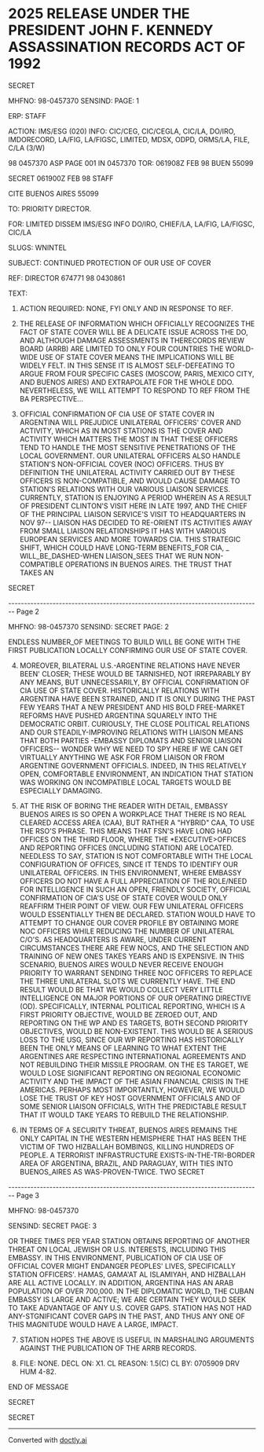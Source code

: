# 2025 RELEASE UNDER THE PRESIDENT JOHN F. KENNEDY ASSASSINATION RECORDS ACT OF 1992

SECRET

MHFNO: 98-0457370
SENSIND:
PAGE: 1

ERP:
STAFF

ACTION: IMS/ESG (020) INFO: CIC/CEG, CIC/CEGLA, CIC/LA, DO/IRO, IMDORECORD,
LA/FIG, LA/FIGSC, LIMITED, MDSX, ODPD, ORMS/LA, FILE, C/LA (3/W)

98 0457370 ASP PAGE 001 IN 0457370
TOR: 061908Z FEB 98 BUEN 55099

SECRET 061900Z FEB 98 STAFF

CITE BUENOS AIRES 55099

TO: PRIORITY DIRECTOR.

FOR: LIMITED DISSEM IMS/ESG INFO DO/IRO, CHIEF/LA, LA/FIG, LA/FIGSC,
CIC/LA

SLUGS: WNINTEL

SUBJECT: CONTINUED PROTECTION OF OUR USE OF COVER

REF: DIRECTOR 674771 98 0430861

TEXT:

1. ACTION REQUIRED: NONE, FYI ONLY AND IN RESPONSE TO REF.

2. THE RELEASE OF INFORMATION WHICH OFFICIALLY RECOGNIZES THE
   FACT OF STATE COVER WILL BE A DELICATE ISSUE ACROSS THE DO, AND
   ALTHOUGH DAMAGE ASSESSMENTS IN THE<JFK ASSASSINATION>RECORDS REVIEW
   BOARD (ARRB) ARE LIMITED TO ONLY FOUR COUNTRIES THE WORLD-WIDE USE
   OF STATE COVER MEANS THE IMPLICATIONS WILL BE WIDELY FELT. IN THIS
   SENSE IT IS ALMOST SELF-DEFEATING TO ARGUE FROM FOUR SPECIFIC CASES
   (MOSCOW, PARIS, MEXICO CITY, AND BUENOS AIRES) AND EXTRAPOLATE FOR
   THE WHOLE DDO. NEVERTHELESS, WE WILL ATTEMPT TO RESPOND TO REF FROM
   THE BA PERSPECTIVE...

3. OFFICIAL CONFIRMATION OF CIA USE OF STATE COVER IN ARGENTINA
   WILL PREJUDICE UNILATERAL OFFICERS' COVER AND ACTIVITY, WHICH AS IN
   MOST STATIONS IS THE COVER AND ACTIVITY WHICH MATTERS THE MOST IN
   THAT THESE OFFICERS TEND TO HANDLE THE MOST SENSITIVE PENETRATIONS OF
   THE LOCAL GOVERNMENT. OUR UNILATERAL OFFICERS ALSO HANDLE STATION'S
   NON-OFFICIAL COVER (NOC) OFFICERS. THUS BY DEFINITION THE UNILATERAL
   ACTIVITY CARRIED OUT BY THESE OFFICERS IS NON-COMPATIBLE, AND WOULD
   CAUSE DAMAGE TO STATION'S RELATIONS WITH OUR VARIOUS LIAISON
   SERVICES. CURRENTLY, STATION IS ENJOYING A PERIOD WHEREIN AS A
   RESULT OF PRESIDENT CLINTON'S VISIT HERE IN LATE 1997, AND THE CHIEF
   OF THE PRINCIPAL LIAISON SERVICE'S VISIT TO HEADQUARTERS IN NOV 97--
   LIAISON HAS DECIDED TO RE-ORIENT ITS ACTIVITIES AWAY FROM SMALL
   LIAISON RELATIONSHIPS IT HAS WITH VARIOUS EUROPEAN SERVICES AND MORE
   TOWARDS CIA. THIS STRATEGIC SHIFT, WHICH COULD HAVE LONG-TERM
   BENEFITS_FOR CIA, _ WILL_BE_DASHED-WHEN LIAISON_SEES THAT WE RUN
   NON-COMPATIBLE OPERATIONS IN BUENOS AIRES. THE TRUST THAT TAKES AN

SECRET


-------------------------------------------------------------------------------- Page 2

MHFNO: 98-0457370
SENSIND: SECRET
PAGE: 2

ENDLESS NUMBER_OF MEETINGS TO BUILD WILL BE GONE WITH THE FIRST PUBLICATION LOCALLY CONFIRMING OUR USE OF STATE COVER.

4. MOREOVER, BILATERAL U.S.-ARGENTINE RELATIONS HAVE NEVER BEEN' CLOSER; THESE WOULD BE TARNISHED, NOT IRREPARABLY BY ANY MEANS, BUT UNNECESSARILY, BY OFFICIAL CONFIRMATION OF CIA USE OF STATE COVER. HISTORICALLY RELATIONS WITH ARGENTINA HAVE BEEN STRAINED, AND IT IS ONLY DURING THE PAST FEW YEARS THAT A NEW PRESIDENT AND HIS BOLD FREE-MARKET REFORMS HAVE PUSHED ARGENTINA SQUARELY INTO THE DEMOCRATIC ORBIT. CURIOUSLY, THE CLOSE POLITICAL RELATIONS AND OUR STEADILY-IMPROVING RELATIONS WITH LIAISON MEANS THAT BOTH PARTIES -EMBASSY DIPLOMATS AND SENIOR LIAISON OFFICERS-- WONDER WHY WE NEED TO SPY HERE IF WE CAN GET VIRTUALLY ANYTHING WE ASK FOR FROM LIAISON OR FROM ARGENTINE GOVERNMENT OFFICIALS. INDEED, IN THIS RELATIVELY OPEN, COMFORTABLE ENVIRONMENT, AN INDICATION THAT STATION WAS WORKING ON INCOMPATIBLE LOCAL TARGETS WOULD BE ESPECIALLY DAMAGING.

5. AT THE RISK OF BORING THE READER WITH DETAIL, EMBASSY BUENOS AIRES IS SO OPEN A WORKPLACE THAT THERE IS NO REAL CLEARED ACCESS AREA (CAA), BUT RATHER A "HYBRID" CAA, TO USE THE RSO'S PHRASE. THIS MEANS THAT FSN'S HAVE LONG HAD OFFICES ON THE THIRD FLOOR, WHERE THE *EXECUTIVE>OFFICES AND REPORTING OFFICES (INCLUDING STATION) ARE LOCATED. NEEDLESS TO SAY, STATION IS NOT COMFORTABLE WITH THE LOCAL CONFIGURATION OF OFFICES, SINCE IT TENDS TO IDENTIFY OUR UNILATERAL OFFICERS. IN THIS ENVIRONMENT, WHERE EMBASSY OFFICERS DO NOT HAVE A FULL APPRECIATION OF THE ROLE/NEED FOR INTELLIGENCE IN SUCH AN OPEN, FRIENDLY SOCIETY, OFFICIAL CONFIRMATION OF CIA'S USE OF STATE COVER WOULD ONLY REAFFIRM THEIR POINT OF VIEW. OUR FEW UNILATERAL OFFICERS WOULD ESSENTIALLY THEN BE DECLARED. STATION WOULD HAVE TO ATTEMPT TO CHANGE OUR COVER PROFILE BY OBTAINING MORE NOC OFFICERS WHILE REDUCING THE NUMBER OF UNILATERAL C/O'S. AS HEADQUARTERS IS AWARE, UNDER CURRENT CIRCUMSTANCES THERE ARE FEW NOCS, AND THE SELECTION AND TRAINING OF NEW ONES TAKES YEARS AND IS EXPENSIVE. IN THIS SCENARIO, BUENOS AIRES WOULD NEVER RECEIVE ENOUGH PRIORITY TO WARRANT SENDING THREE NOC OFFICERS TO REPLACE THE THREE UNILATERAL SLOTS WE CURRENTLY HAVE. THE END RESULT WOULD BE THAT WE WOULD COLLECT VERY LITTLE INTELLIGENCE ON MAJOR PORTIONS OF OUR OPERATING DIRECTIVE (OD). SPECIFICALLY, INTERNAL POLITICAL REPORTING, WHICH IS A FIRST PRIORITY OBJECTIVE, WOULD BE ZEROED OUT, AND REPORTING ON THE WP AND ES TARGETS, BOTH SECOND PRIORITY OBJECTIVES, WOULD BE NON-EXISTENT. THIS WOULD BE A SERIOUS LOSS TO THE USG, SINCE OUR WP REPORTING HAS HISTORICALLY BEEN THE ONLY MEANS OF LEARNING TO WHAT EXTENT THE ARGENTINES ARE RESPECTING INTERNATIONAL AGREEMENTS AND NOT REBUILDING THEIR MISSILE PROGRAM. ON THE ES TARGET, WE WOULD LOSE SIGNIFICANT REPORTING ON REGIONAL ECONOMIC ACTIVITY AND THE IMPACT OF THE ASIAN FINANCIAL CRISIS IN THE AMERICAS. PERHAPS MOST IMPORTANTLY, HOWEVER, WE WOULD LOSE THE TRUST OF KEY HOST GOVERNMENT OFFICIALS AND OF SOME SENIOR LIAISON OFFICIALS, WITH THE PREDICTABLE RESULT THAT IT WOULD TAKE YEARS TO REBUILD THE RELATIONSHIP.

6. IN TERMS OF A SECURITY THREAT, BUENOS AIRES REMAINS THE ONLY CAPITAL IN THE WESTERN HEMISPHERE THAT HAS BEEN THE VICTIM OF TWO HIZBALLAH BOMBINGS, KILLING HUNDREDS OF PEOPLE. A TERRORIST INFRASTRUCTURE EXISTS-IN-THE-TRI-BORDER AREA OF ARGENTINA, BRAZIL, AND PARAGUAY, WITH TIES INTO BUENOS_AIRES AS WAS-PROVEN-TWICE. TWO
   SECRET


-------------------------------------------------------------------------------- Page 3

MHFNO: 98-0457370

SENSIND: SECRET PAGE: 3

OR THREE TIMES PER YEAR STATION OBTAINS REPORTING OF ANOTHER THREAT ON LOCAL JEWISH OR U.S. INTERESTS, INCLUDING THIS EMBASSY. IN THIS ENVIRONMENT, PUBLICATION OF CIA USE OF OFFICIAL COVER MIGHT ENDANGER PEOPLES' LIVES, SPECIFICALLY STATION OFFICERS'. HAMAS, GAMA'AT AL ISLAMIYAH, AND HIZBALLAH ARE ALL ACTIVE LOCALLY. IN ADDITION, ARGENTINA HAS AN ARAB POPULATION OF OVER 700,000. IN THE DIPLOMATIC WORLD, THE CUBAN EMBASSY IS LARGE AND ACTIVE; WE ARE CERTAIN THEY WOULD SEEK TO TAKE ADVANTAGE OF ANY U.S. COVER GAPS. STATION HAS NOT HAD ANY-STGNIFICANT COVER GAPS IN THE PAST, AND THUS ANY ONE OF THIS MAGNITUDE WOULD HAVE A LARGE, IMPACT.

7. STATION HOPES THE ABOVE IS USEFUL IN MARSHALING ARGUMENTS AGAINST THE PUBLICATION OF THE ARRB RECORDS.

8. FILE: NONE. DECL ON: X1. CL REASON: 1.5(C) CL BY: 0705909
   DRV HUM 4-82.

END OF MESSAGE

SECRET

SECRET


---
Converted with [doctly.ai](https://doctly.ai)